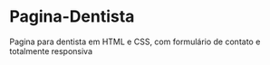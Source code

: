 # Pagina-Dentista

Pagina para dentista em HTML e CSS, com formulário de contato e totalmente responsiva
